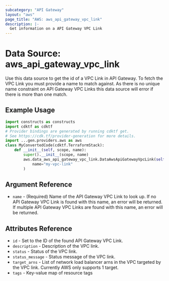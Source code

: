 ```yaml
---
subcategory: "API Gateway"
layout: "aws"
page_title: "AWS: aws_api_gateway_vpc_link"
description: |-
  Get information on a API Gateway VPC Link
---
```


# Data Source: aws_api_gateway_vpc_link

Use this data source to get the id of a VPC Link in
API Gateway. To fetch the VPC Link you must provide a name to match against.
As there is no unique name constraint on API Gateway VPC Links this data source will
error if there is more than one match.

## Example Usage

```python
import constructs as constructs
import cdktf as cdktf
# Provider bindings are generated by running cdktf get.
# See https://cdk.tf/provider-generation for more details.
import ...gen.providers.aws as aws
class MyConvertedCode(cdktf.TerraformStack):
    def __init__(self, scope, name):
        super().__init__(scope, name)
        aws.data_aws_api_gateway_vpc_link.DataAwsApiGatewayVpcLink(self, "my_api_gateway_vpc_link",
            name="my-vpc-link"
        )
```

## Argument Reference

* `name` - (Required) Name of the API Gateway VPC Link to look up. If no API Gateway VPC Link is found with this name, an error will be returned.
 If multiple API Gateway VPC Links are found with this name, an error will be returned.

## Attributes Reference

* `id` - Set to the ID of the found API Gateway VPC Link.
* `description` - Description of the VPC link.
* `status` - Status of the VPC link.
* `status_message` - Status message of the VPC link.
* `target_arns` - List of network load balancer arns in the VPC targeted by the VPC link. Currently AWS only supports 1 target.
* `tags` - Key-value map of resource tags

<!-- cache-key: cdktf-0.17.0-pre.15 input-ab921b3058376fe007bef5b505a121cb4cad7e92d334109363bb5e9e676934f8 -->